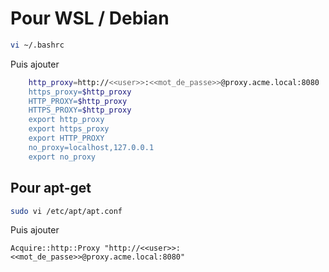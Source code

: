 # Pour WSL / Debian

```bash
vi ~/.bashrc
```

Puis ajouter

```bash
	http_proxy=http://<<user>>:<<mot_de_passe>>@proxy.acme.local:8080
	https_proxy=$http_proxy
	HTTP_PROXY=$http_proxy
	HTTPS_PROXY=$http_proxy
	export http_proxy
	export https_proxy
	export HTTP_PROXY
	no_proxy=localhost,127.0.0.1
	export no_proxy
```

## Pour apt-get

```bash
sudo vi /etc/apt/apt.conf
```
Puis ajouter 

```
Acquire::http::Proxy "http://<<user>>:<<mot_de_passe>>@proxy.acme.local:8080"
```
